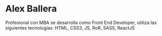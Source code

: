 # Alex Ballera
Profesional con MBA se desarrolla como Front End Developer, utiliza las siguientes tecnologías: HTML, CSS3, JS, RoR, SASS, ReactJS
